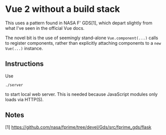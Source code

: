 # Vue 2 without a build stack

This uses a pattern found in NASA F' GDS[1], which depart slightly from what I've seen in the official Vue docs.

The novel bit is the use of seemingly stand-alone `Vue.component(...)` calls to register components,
rather than explicitly attaching components to a  `new Vue(...)` instance.



## Instructions

Use

    ./server

to start local web server. This is needed because JavaScript modules only loads via HTTP(S).


## Notes

[1] https://github.com/nasa/fprime/tree/devel/Gds/src/fprime_gds/flask 
